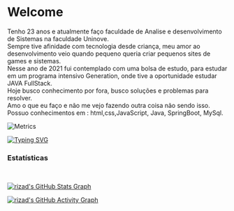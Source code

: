<h1>Welcome </h1>

Tenho 23 anos e atualmente faço faculdade de Analise e desenvolvimento de Sistemas na faculdade Uninove. <br>
Sempre tive afinidade com tecnologia desde criança, meu amor ao desenvolvimento veio quando pequeno queria criar pequenos sites de games e sistemas.<br>
Nesse ano de 2021 fui contemplado com uma bolsa de estudo, para estudar em um programa intensivo Generation, onde tive a oportunidade estudar JAVA FullStack.<br>
Hoje busco conhecimento por fora, busco soluções e problemas para resolver.<br>
Amo o que eu faço e não me vejo fazendo outra coisa não sendo isso.<br>
Possuo conhecimentos em : html,css,JavaScript, Java, SpringBoot, MySql.<br>


![Metrics](https://metrics.lecoq.io/herculesdevbr?template=classic&config.timezone=America%2FBrasilia)

[![Typing SVG](https://readme-typing-svg.herokuapp.com?color=%23F7EF10&lines=Hercules+Santos)](https://github.com/herculesdevbr)


<h3>Estatísticas</h3>
<br>

[![rizad's GitHub Stats Graph](https://github-readme-streak-stats.herokuapp.com/?user=herculesdevbr&theme=dark)](https://github.com/herculesdevbr)

[![rizad's GitHub Activity Graph](https://activity-graph.herokuapp.com/graph?username=herculesdevbr&theme=react-dark&custom_title=Contribution+Graph)](https://github.com/herculesdevbr)
</div>
